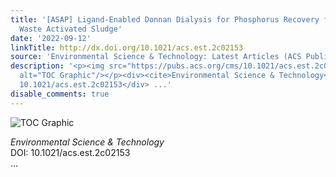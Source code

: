 ```yaml
---
title: '[ASAP] Ligand-Enabled Donnan Dialysis for Phosphorus Recovery from Alum-Laden
  Waste Activated Sludge'
date: '2022-09-12'
linkTitle: http://dx.doi.org/10.1021/acs.est.2c02153
source: 'Environmental Science & Technology: Latest Articles (ACS Publications)'
description: '<p><img src="https://pubs.acs.org/cms/10.1021/acs.est.2c02153/asset/images/medium/es2c02153_0006.gif"
  alt="TOC Graphic"/></p><div><cite>Environmental Science & Technology</cite></div><div>DOI:
  10.1021/acs.est.2c02153</div> ...'
disable_comments: true
---
```

<p><img src="https://pubs.acs.org/cms/10.1021/acs.est.2c02153/asset/images/medium/es2c02153_0006.gif" alt="TOC Graphic"/></p><div><cite>Environmental Science & Technology</cite></div><div>DOI: 10.1021/acs.est.2c02153</div> ...
